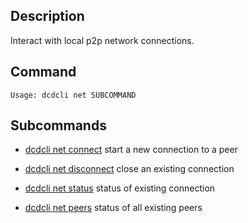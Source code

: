 ## Description
Interact with local p2p network connections.

## Command

```console
Usage: dcdcli net SUBCOMMAND
```

## Subcommands
 
 - [dcdcli net connect](connect) start a new connection to a peer

 - [dcdcli net disconnect](disconnect) close an existing connection
  
 - [dcdcli net status](status) status of existing connection
  
 - [dcdcli net peers](peers) status of all existing peers

